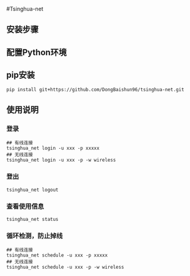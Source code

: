 #Tsinghua-net

## 安装步骤

## 配置Python环境
## pip安装

```shell script
pip install git+https://github.com/DongBaishun96/tsinghua-net.git
```

## 使用说明

### 登录
```shell script
## 有线连接
tsinghua_net login -u xxx -p xxxxx
## 无线连接
tsinghua_net login -u xxx -p -w wireless
```

### 登出
```shell script
tsinghua_net logout
```

### 查看使用信息
```shell script
tsinghua_net status
```

### 循环检测，防止掉线
```shell script
## 有线连接
tsinghua_net schedule -u xxx -p xxxxx
## 无线连接
tsinghua_net schedule -u xxx -p -w wireless
```
